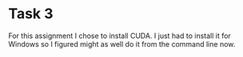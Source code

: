# Task 3

For this assignment I chose to install CUDA. I just had to install it for Windows so I figured might as well do it from the command line now.
